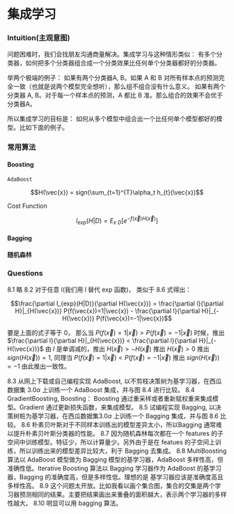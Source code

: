 # 集成学习

### Intuition(主观意图)

问题困难时，我们会找朋友沟通商量解决。集成学习与这种情形类似： 有多个分类器，如何把多个分类器组合成一个分类效果比任何单个分类器都好的分类器。

举两个极端的例子：
如果有两个分类器A, B。如果 A 和 B 对所有样本点的预测完全一致（也就是说两个模型完全想听），那么组不组合没有什么意义。
如果有两个分类器 A, B。对于每一个样本点的预测，A 都比 B 准。那么组合的效果不会优于分类器A。

所以集成学习的目标是： 如何从多个模型中组合出一个比任何单个模型都好的模型。比如下面的例子。





### 常用算法

#### Boosting
    AdaBoost

$$H(\vec{x}) = sign(\sum_{t=1}^{T}\alpha_t h_{t}(\vec{x})$$


Cost Function

$$l_{exp}(H|D) = E_{x~D}[e^{-f(\vec{x}) H(\vec{x})}]$$

#### Bagging

#### 随机森林



### Questions

8.1 略
8.2 对于任意 l(我们用 l 替代 exp 函数)， 类似于 8.6 式得出：

$$\frac{\partial l_{exp}(H|D)}{\partial H(\vec{x})} = \frac{\partial l}{\partial H}|_{H(\vec{x})} P(f(\vec{x})=1|\vec{x}) - \frac{\partial l}{\partial H}|_{-H(\vec{x})} P(f(\vec{x})=-1|\vec{x})$$

要是上面的式子等于 0， 那么当 $P(f(\vec{x})=1|\vec{x}) > P(f(\vec{x})=-1|\vec{x})$ 时候，推出 $\frac{\partial l}{\partial H}|_{H(\vec{x})} < \frac{\partial l}{\partial H}|_{-H(\vec{x})}$ 由 $l$ 是单调减的，推出 $H(\vec{x}) > -H(\vec{x})$ 推出 $H(\vec{x}) > 0$ 推出 $sign(H(\vec{x})) = 1$, 同理当 $P(f(\vec{x})=1|\vec{x}) < P(f(\vec{x})=-1|\vec{x})$ 推出 $sign(H(\vec{x})) = -1$ 由此推出一致性。

8.3 从网上下载或自己编程实现 AdaBoost, 以不剪枝决策树为基学习器，在西瓜数据集 $3.0\alpha$ 上训练一个 AdaBoost 集成，并与图 8.4 进行比较。
8.4 GradientBoosting, Boosting： Boosting 通过重采样或者重新赋权重来集成模型。Gradient 通过更新损失函数，来集成模型。
8.5 试编程实现 Bagging, 以决策树桩为基学习器，在西瓜数据集3.0$\alpha$ 上训练一个 Bagging 集成，并与图 8.6 比较。
8.6 朴素贝叶斯对于不同样本训练出的模型差异太小，所以Bagging 通常难以提升朴素贝叶斯分类器的性能。
8.7 因为随机森林每次都在一个 features 的子空间中训练模型。特征少，所以计算量少。另外由于是在 featues 的子空间上训练，所以训练出来的模型差异比较大，利于 Bagging 去集成。
8.8 MultiBoosting 算法以 AdaBoost 模型做为 Bagging 模型的基学习器，AdaBoost 多样性高，但准确性低。Iterative Boosting 算法以 Bagging 学习器作为 AdaBoost 的基学习器，Bagging 的准确度高，但是多样性低。理想的是 基学习器应该是准确度高且多样性高。
8.9 这个问题太开放。比如我看以画个集合图，集合的交集是两个学习器预测相同的结果。主要把结果画出来重叠的面积越大，表示两个学习器的多样性越大。
8.10 明显可以用 bagging 算法。